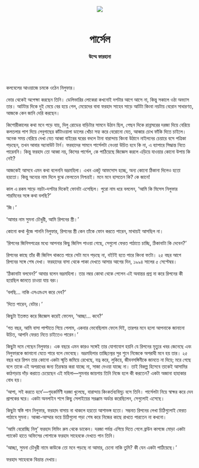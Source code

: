 <div align=center>
<img src=https://images.prothomalo.com/prothomalo-bangla/2021-01/1d75151c-eff9-4e9f-ac28-aebc4618d00f/palo_bangla_og.png />
<br><br>
<h1>পার্সেল</h1> 
<h4>উম্মে ফারহানা</h4>
<br><br>
</div>

কলবেলের আওয়াজে চমকে ওঠেন নিলুফার।

ভোর থেকেই অপেক্ষা করছেন তিনি। ডেলিভারির লোকেরা কখনোই দশটার আগে আসে না, কিন্তু সকালে ওঠা অভ্যাস তার। আটটার দিকে দুই মেয়ে বের হয়ে গেল, মেয়েদের বাবা ফরহাদ সাহেব সাড়ে আটটা কিংবা নয়টায় বেরোন সাধারণত, আজকে কেন জানি দেরি করছেন।

কিশোরীকালের কথা মনে পড়ে যায়, দিলু রোডের বাড়িটার সামনে উঠান ছিল, পেছন দিকে রান্নাঘরের দরজা দিয়ে বেরিয়ে কলতলার পাশ দিয়ে লেবুগাছের কাঁটাওয়ালা ডালের খোঁচা সহ্য করে বেরোনো যেত, আব্বার চোখ ফাঁকি দিতে চাইলে। অনেক সময় বেরিয়ে দেখা যেত আব্বা বাইরের ঘরের বদলে টানা বারান্দায় কিংবা উঠানে নাইলনের চেয়ারে বসে পত্রিকা পড়ছেন, তখন আবার অ্যাবাউট টার্ন। ফরহাদের সামনে পার্সেলটা নেওয়া উচিত হবে কি না, এ ব্যাপারে সিদ্ধান্ত নিতে পারেননি। কিন্তু ফরহাদ তো আব্বা নয়, কিসের পার্সেল, কে পাঠিয়েছে জিজ্ঞেস করলে এড়িয়ে যাওয়ার কোনো উপায় কি নেই?

আজকেই আসবে এমন কথা বলেননি ভদ্রমহিলা। এখন একটু আফসোস হচ্ছে, অন্য কোনো ঠিকানা দিলেও হতো হয়তো। কিন্তু অন্যের নাম দিলে বুঝে ফেলতেন নিশ্চয়ই। মনে মনে হাসতেন কি? কে জানে!

কাল এ রকম সাড়ে নয়টা-দশটার দিকেই ফোনটা এসেছিল। পুরো নাম ধরে বললেন, ‘আমি কি মিসেস নিলুফার শারমিনের সঙ্গে কথা বলছি?’

‘জি।’

‘আমার নাম সুমনা চৌধুরী, আমি রিপনের স্ত্রী।’

কোনো কথা খুঁজে পাননি নিলুফার, রিপনের স্ত্রী কেন তাঁকে ফোন করতে পারেন, মাথায়ই আসছিল না।

‘রিপনের জিনিসপত্রের মধ্যে আপনার কিছু জিনিস পাওয়া গেছে, সেগুলো ফেরত পাঠাতে চাচ্ছি, ঠিকানাটা কি দেবেন?’

রিপনের কাছে তাঁর কী জিনিস থাকতে পারে সেটা মনে পড়ছে না, বইটই হতে পারে কিংবা ফটো। ২৫ বছর আগে রিপনের সঙ্গে শেষ দেখা। ফরহাদের বাসা থেকে পাকা দেখতে আসার আগের দিন, ১৯৯৪ সালের ৫ সেপ্টেম্বর।

‘ঠিকানাটা বলবেন?’ আবার বলেন ভদ্রমহিলা। তার নম্বর কোথা থেকে পেলেন এই অবান্তর প্রশ্ন না করে রিপনের কী হয়েছিল জানতে চাওয়া যায় বরং।

‘বলছি... নাকি এসএমএস করে দেব?’

‘দিতে পারেন, বেটার।’

কিছুটা ইতস্তত করে জিজ্ঞেস করেই ফেলেন, ‘আচ্ছা... কবে?’

‘গত বছর, আমি বাসা পাল্টাতে গিয়ে পেলাম, একবার ভেবেছিলাম ফেলে দিই, তারপর মনে হলো আপনাকে জানানো উচিত, আপনি ফেরত নিতে চাইতেও পারেন।’

কিছুটা দমে গেছেন নিলুফার। এক বছরে এমন কারও সঙ্গেই তার যোগাযোগ হয়নি যে রিপনের মৃত্যুর খবর জেনেছে এবং নিলুফারকে জানানো যেতে পারে বলে ভেবেছে। ভদ্রমহিলার তাচ্ছিল্যের সুর শুনে নিজেকে অপরাধী মনে হয় তার। ২৫ বছর ধরে রিপন তার কোনো একটা স্মৃতি জমিয়ে রেখেছে, যত্ন করে, লুকিয়ে, জীবনসঙ্গিনীকে জানতে না দিয়ে; মরে গেছে বলে তাকে এই অপরাধের জন্য তিরস্কার করা যাচ্ছে না, সাজা দেওয়া যাচ্ছে না। তাই বিকল্প হিসেবে তাকেই আসামির কাঠগড়ায় দাঁড় করাতে চেয়েছেন এই মহিলা—সুমনার জায়গায় তিনি নিজে হলে কী করতেন? একটা অজানা হাহাকার বোধ হয়।

‘আপা, সই করতে হবে’—গৃহকর্মিণী দরজা খুলেছে, বারান্দায় কিংকর্তব্যবিমূঢ় বসে তিনি। পার্সেলটা নিয়ে স্বাক্ষর করে দেন প্রাপকের ঘরে। একটা অনলাইন শপে কিছু সেলাইয়ের সরঞ্জাম অর্ডার করেছিলেন, সেগুলোই এসেছে।

কিছুটা স্বস্তি পান নিলুফার, ফরহাদ বাসায় না থাকলে হয়তো আশাভঙ্গ হতো। সম্ভবত রিপনের লেখা চিঠিগুলোই ফেরত পাঠাবে সুমনা। আব্বা-আম্মার ভয়ে চিঠিগুলো পড়া শেষ করে নিজের কাছে রাখতে পারতেন না কখনো।

‘আমি বেরোচ্ছি নিলু’ ফরহাদ লিভিং রুম থেকে ডাকেন। দরজা পর্যন্ত এগিয়ে দিতে গেলে ব্রাউন কাগজে মোড়া একটা প্যাকেট হাতে অফিসের পোশাকে ফরহাদ সাহেবকে দেখতে পান তিনি।

‘আচ্ছা, সুমনা চৌধুরী নামে কাউকে তো মনে পড়ছে না আমার, চেনো নাকি তুমি? কী যেন একটা পাঠিয়েছে।’

ফরহাদ সাহেবকে বিভ্রান্ত দেখায়।

